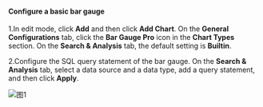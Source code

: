 #### Configure a basic bar gauge

1.In edit mode, click **Add** and then click **Add Chart**. On the **General Configurations** tab, click the **Bar Gauge Pro** icon in the **Chart Types** section. On the **Search & Analysis** tab, the default setting is **Builtin**.


2.Configure the SQL query statement of the bar gauge.
On the **Search & Analysis** tab, select a data source and a data type, add a query statement, and then click **Apply**.

![图1](/img/src/en/visulization/calculate/calculate1.png)
